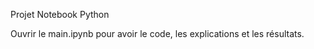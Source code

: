 Projet Notebook Python 

Ouvrir le main.ipynb pour avoir le code, les explications et les résultats.
